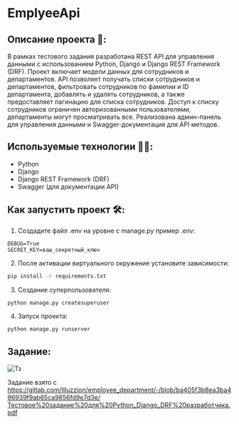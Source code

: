 # EmplyeeApi
## Описание проекта 📄:
В рамках тестового задания разработана REST API для управления данными с использованием Python, Django и Django REST Framework (DRF). Проект включает модели данных для сотрудников и департаментов. API позволяет получать списки сотрудников и департаментов, фильтровать сотрудников по фамилии и ID департамента, добавлять и удалять сотрудников, а также предоставляет пагинацию для списка сотрудников. Доступ к списку сотрудников ограничен авторизованными пользователями, департаменты могут просматривать все. Реализована админ-панель для управления данными и Swagger-документация для API методов.

## Используемые технологии 🧑‍💻:
- Python
- Django
- Django REST Framework (DRF)
- Swagger (для документации API)

## Как запустить проект 🛠️:
1. Создадите файл .env на уровне с manage.py
пример .env:
```
DEBUG=True
SECRET_KEY=ваш_секретный_ключ
```
2. После активации виртуального окружение установите зависимости:
```bash
pip install -r requirements.txt
```
3. Создание суперпользователя:
```bash
python manage.py createsuperuser
```
4. Запуск проекта:
```bash
python manage.py runserver
```

## Задание:

![Тз](https://ltdfoto.ru/images/2024/11/10/SNIMOK-EKRANA-2024-11-10-092658.png)

Задание взято с https://gitlab.com/Illuzzion/employee_department/-/blob/ba405f3b8ea3ba496939f9ab65ca9856fd9e7d3e/Тестовое%20задание%20для%20Python_Django_DRF%20разработчика.pdf
